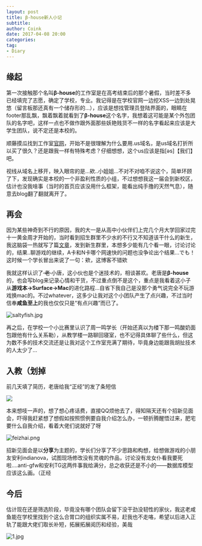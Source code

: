 ```yaml
---
layout: post
title: β-house新人小记
subtitle: 
author: Coink
date: 2017-04-08 20:00
categories: 
tag:
- Diary
---
```


## 缘起

第一次接触那个名叫**β-house**的工作室是在高考结束后的那个暑假，当时差不多已经填完了志愿，确定了学校，专业。我记得是在学校官网一边挖XSS一边到处晃悠（留言板那还真有一个储存形的...），应该是想找管理员登陆界面的，眼睛在footer那乱飘，飘着飘着就看到了**β-house**这个名字，我想着这可能是某个外包团队的名字吧，这样一点也不做作跟外面那些妖艳贱货不一样的名字看起来应该是大学生团队，说不定还是本校的。

顺藤摸瓜找到工作室[官网](http://www.betahouse.us)，开始不是很理解为什么要用.us域名，是us域名打折所以买了很久？还是跟我一样有特殊考虑？仔细想想，这个us应该是指[əs]【我们】吧。

视线从域名上移开，映入眼帘的是...欸..小姐姐...不对不对咱不说这个，简单环顾了下，发现确实是本校的一个非盈利性质的小组，不过想想我这一届会到新校区，估计也没我啥事（当时的首页应该没用什么框架，能看出纯手撸的天然气息），随意去blog翻了翻就离开了。

## 再会

因为某些神奇到不行的原因，我的大一是从高中小伙伴们上完几个月大学回家过完十一黄金周才开始的，当时看到招生群里不少水的不行又不知道该干什么的新生，我这脑袋一热就写了篇[文章](https://coink.wang/learn-computer-science.html)，发到新生群里，本想多少能有几个看一眼，讨论讨论的，结果..聊游戏的继续，A卡和N卡哪个网速快的问题也没争论出个结果...でも！这时候一个学长冒出来说了一句：欸，这博客不错欸

我就这样认识了<del> 老 </del>小唐，这小伙也是个迷技术的，相谈甚欢。老唐是**β-house**的，也会写blog来记录心情和干货，不过重点倒不是这个，重点是我看着这小子从**游戏本->Surface->Mac**的进化路程...自省下我自己是没那个勇气说完全不玩游戏换mac的。不过whatever，这多少让我对这个小团队产生了点兴趣，不过当时信奉**咸鱼至上**的我也仅仅只是“有点兴趣”而已了。

![saltyfish.jpg](https://ooo.0o0.ooo/2017/04/11/58ecb461162a8.jpg)

再之后，在学校一个小比赛里认识了周一鸣学长（开始还真以为楼下那一鸣酸奶面包跟他有什么关系勒），从教学楼一路聊回寝室，也不记得具体聊了些什么，但这为数不多的技术交流还是让我对这个工作室充满了期待，毕竟身边能跟我胡扯技术的人太少了...

## 入教（划掉

前几天填了简历，老唐给我“正经”的发了条短信

![](https://ooo.0o0.ooo/2017/04/17/58f4da340ce78.png)



本来想吱一声的，想了想心疼话费，直接QQ烦他去了，得知隔天还有个招新见面会，吓得我赶紧想了想假如按照惯例要自我介绍怎么办，一顿折腾醒悟过来，肥宅要什么自我介绍，看着大佬们说就好了呀

![feizhai.png](https://ooo.0o0.ooo/2017/04/11/58ecbc0edc5d0.png)

招新见面会是以**分享**为主题的，学长们分享了不少思路和构想，给想做游戏的小朋友安利indianova，试图现场修改没有灵魂的作品，讨论没有龙女仆看我要死啦....anti-gfw和安利TG这两件事我给满分，总之收获还是不小的——数据库模型应该这么画。（正经

## 今后

估计现在还是筛选阶段，毕竟没有哪个团队会留下没干劲没韧性的家伙，我这老咸鱼能在学校里找到个这么合胃口的组织实属不易，赶我也不走咯，希望以后进入正轨了能跟大佬们取长补短，拓展拓展阅历和经验，美哉

![1.jpg](https://ooo.0o0.ooo/2017/04/11/58ecbf58a0b6e.jpg)

